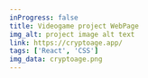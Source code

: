 ```yaml
---
inProgress: false
title: Videogame project WebPage
img_alt: project image alt text
link: https://cryptoage.app/
tags: ['React', 'CSS']
img_data: cryptoage.png
---
```

